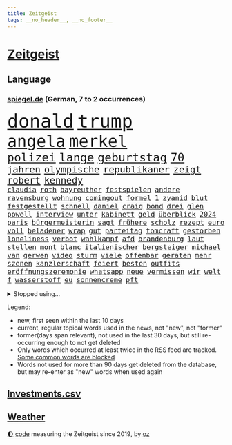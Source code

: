 ```yaml
---
title: Zeitgeist
tags: __no_header__, __no_footer__
---
```


# [Zeitgeist](https://oliz.io/zeitgeist/)

## Language

<h3><a href="https://www.spiegel.de" target="_blank">spiegel.de</a> (German, 7 to 2 occurrences)</h3>
<p style="font-family:monospace">
<span style="font-size:32pt"><a href="news_links.html#donald" class="current">donald</a></span>
<span style="font-size:32pt"><a href="news_links.html#trump" class="current">trump</a></span>
<br>
<span style="font-size:28pt"><a href="news_links.html#angela" class="current">angela</a></span>
<span style="font-size:28pt"><a href="news_links.html#merkel" class="current">merkel</a></span>
<br>
<span style="font-size:20pt"><a href="news_links.html#polizei" class="current">polizei</a></span>
<span style="font-size:20pt"><a href="news_links.html#lange" class="current">lange</a></span>
<span style="font-size:20pt"><a href="news_links.html#geburtstag" class="current">geburtstag</a></span>
<span style="font-size:20pt"><a href="news_links.html#70" class="current">70</a></span>
<br>
<span style="font-size:16pt"><a href="news_links.html#jahren" class="current">jahren</a></span>
<span style="font-size:16pt"><a href="news_links.html#olympische" class="current">olympische</a></span>
<span style="font-size:16pt"><a href="news_links.html#republikaner" class="current">republikaner</a></span>
<span style="font-size:16pt"><a href="news_links.html#zeigt" class="current">zeigt</a></span>
<span style="font-size:16pt"><a href="news_links.html#robert" class="current">robert</a></span>
<span style="font-size:16pt"><a href="news_links.html#kennedy" class="current">kennedy</a></span>
<br>
<span style="font-size:12pt"><a href="news_links.html#claudia" class="current">claudia</a></span>
<span style="font-size:12pt"><a href="news_links.html#roth" class="current">roth</a></span>
<span style="font-size:12pt"><a href="news_links.html#bayreuther" class="new">bayreuther</a></span>
<span style="font-size:12pt"><a href="news_links.html#festspielen" class="new">festspielen</a></span>
<span style="font-size:12pt"><a href="news_links.html#andere" class="current">andere</a></span>
<span style="font-size:12pt"><a href="news_links.html#ravensburg" class="current">ravensburg</a></span>
<span style="font-size:12pt"><a href="news_links.html#wohnung" class="current">wohnung</a></span>
<span style="font-size:12pt"><a href="news_links.html#comingout" class="current">comingout</a></span>
<span style="font-size:12pt"><a href="news_links.html#formel" class="current">formel</a></span>
<span style="font-size:12pt"><a href="news_links.html#1" class="current">1</a></span>
<span style="font-size:12pt"><a href="news_links.html#zyanid" class="new">zyanid</a></span>
<span style="font-size:12pt"><a href="news_links.html#blut" class="current">blut</a></span>
<span style="font-size:12pt"><a href="news_links.html#festgestellt" class="current">festgestellt</a></span>
<span style="font-size:12pt"><a href="news_links.html#schnell" class="current">schnell</a></span>
<span style="font-size:12pt"><a href="news_links.html#daniel" class="current">daniel</a></span>
<span style="font-size:12pt"><a href="news_links.html#craig" class="new">craig</a></span>
<span style="font-size:12pt"><a href="news_links.html#bond" class="new">bond</a></span>
<span style="font-size:12pt"><a href="news_links.html#drei" class="current">drei</a></span>
<span style="font-size:12pt"><a href="news_links.html#glen" class="new">glen</a></span>
<span style="font-size:12pt"><a href="news_links.html#powell" class="new">powell</a></span>
<span style="font-size:12pt"><a href="news_links.html#interview" class="current">interview</a></span>
<span style="font-size:12pt"><a href="news_links.html#unter" class="current">unter</a></span>
<span style="font-size:12pt"><a href="news_links.html#kabinett" class="current">kabinett</a></span>
<span style="font-size:12pt"><a href="news_links.html#geld" class="current">geld</a></span>
<span style="font-size:12pt"><a href="news_links.html#überblick" class="current">überblick</a></span>
<span style="font-size:12pt"><a href="news_links.html#2024" class="current">2024</a></span>
<span style="font-size:12pt"><a href="news_links.html#paris" class="current">paris</a></span>
<span style="font-size:12pt"><a href="news_links.html#bürgermeisterin" class="current">bürgermeisterin</a></span>
<span style="font-size:12pt"><a href="news_links.html#sagt" class="current">sagt</a></span>
<span style="font-size:12pt"><a href="news_links.html#frühere" class="current">frühere</a></span>
<span style="font-size:12pt"><a href="news_links.html#scholz" class="current">scholz</a></span>
<span style="font-size:12pt"><a href="news_links.html#rezept" class="current">rezept</a></span>
<span style="font-size:12pt"><a href="news_links.html#euro" class="current">euro</a></span>
<span style="font-size:12pt"><a href="news_links.html#voll" class="current">voll</a></span>
<span style="font-size:12pt"><a href="news_links.html#beladener" class="current">beladener</a></span>
<span style="font-size:12pt"><a href="news_links.html#wrap" class="new">wrap</a></span>
<span style="font-size:12pt"><a href="news_links.html#gut" class="current">gut</a></span>
<span style="font-size:12pt"><a href="news_links.html#parteitag" class="current">parteitag</a></span>
<span style="font-size:12pt"><a href="news_links.html#tomcraft" class="new">tomcraft</a></span>
<span style="font-size:12pt"><a href="news_links.html#gestorben" class="current">gestorben</a></span>
<span style="font-size:12pt"><a href="news_links.html#loneliness" class="new">loneliness</a></span>
<span style="font-size:12pt"><a href="news_links.html#verbot" class="current">verbot</a></span>
<span style="font-size:12pt"><a href="news_links.html#wahlkampf" class="current">wahlkampf</a></span>
<span style="font-size:12pt"><a href="news_links.html#afd" class="current">afd</a></span>
<span style="font-size:12pt"><a href="news_links.html#brandenburg" class="current">brandenburg</a></span>
<span style="font-size:12pt"><a href="news_links.html#laut" class="current">laut</a></span>
<span style="font-size:12pt"><a href="news_links.html#stellen" class="current">stellen</a></span>
<span style="font-size:12pt"><a href="news_links.html#mont" class="new">mont</a></span>
<span style="font-size:12pt"><a href="news_links.html#blanc" class="new">blanc</a></span>
<span style="font-size:12pt"><a href="news_links.html#italienischer" class="new">italienischer</a></span>
<span style="font-size:12pt"><a href="news_links.html#bergsteiger" class="new">bergsteiger</a></span>
<span style="font-size:12pt"><a href="news_links.html#michael" class="current">michael</a></span>
<span style="font-size:12pt"><a href="news_links.html#van" class="current">van</a></span>
<span style="font-size:12pt"><a href="news_links.html#gerwen" class="new">gerwen</a></span>
<span style="font-size:12pt"><a href="news_links.html#video" class="current">video</a></span>
<span style="font-size:12pt"><a href="news_links.html#sturm" class="current">sturm</a></span>
<span style="font-size:12pt"><a href="news_links.html#viele" class="current">viele</a></span>
<span style="font-size:12pt"><a href="news_links.html#offenbar" class="current">offenbar</a></span>
<span style="font-size:12pt"><a href="news_links.html#geraten" class="current">geraten</a></span>
<span style="font-size:12pt"><a href="news_links.html#mehr" class="current">mehr</a></span>
<span style="font-size:12pt"><a href="news_links.html#szenen" class="current">szenen</a></span>
<span style="font-size:12pt"><a href="news_links.html#kanzlerschaft" class="current">kanzlerschaft</a></span>
<span style="font-size:12pt"><a href="news_links.html#feiert" class="current">feiert</a></span>
<span style="font-size:12pt"><a href="news_links.html#besten" class="current">besten</a></span>
<span style="font-size:12pt"><a href="news_links.html#outfits" class="current">outfits</a></span>
<span style="font-size:12pt"><a href="news_links.html#eröffnungszeremonie" class="new">eröffnungszeremonie</a></span>
<span style="font-size:12pt"><a href="news_links.html#whatsapp" class="current">whatsapp</a></span>
<span style="font-size:12pt"><a href="news_links.html#neue" class="current">neue</a></span>
<span style="font-size:12pt"><a href="news_links.html#vermissen" class="current">vermissen</a></span>
<span style="font-size:12pt"><a href="news_links.html#wir" class="current">wir</a></span>
<span style="font-size:12pt"><a href="news_links.html#welt" class="current">welt</a></span>
<span style="font-size:12pt"><a href="news_links.html#f" class="current">f</a></span>
<span style="font-size:12pt"><a href="news_links.html#wasserstoff" class="current">wasserstoff</a></span>
<span style="font-size:12pt"><a href="news_links.html#eu" class="current">eu</a></span>
<span style="font-size:12pt"><a href="news_links.html#sonnencreme" class="current">sonnencreme</a></span>
<span style="font-size:12pt"><a href="news_links.html#pft" class="new">pft</a></span>
</p>
<details>
<summary>Stopped using...</summary>
<p class="former" style="font-size:12pt">
besiegt(1365) historiker(1365) tobt(1365) generalsekretär(1364) kurzfristig(1364) magdeburg(1364) bekannten(1363) hervor(1363) schatten(1363) teheran(1363) arbeitsplatz(1362) humanitäre(1362) mutmaßlich(1362) untersagt(1362) weltkrieg(1362) gegenseitig(1361) la(1361) vergangenheit(1361) verschoben(1361) 2015(1360) 300(1360) maß(1360) vermehrt(1360) außerdem(1359) mai(1359) vergewaltigung(1359) bundespolizei(1358) fußballquiz(1358) kauf(1358) nummer(1358) untersuchungshaft(1358) abgang(1357) befürchten(1357) entschädigung(1357) halben(1357) signal(1357) stellte(1357) strengere(1357) verhaftet(1357) worauf(1357) 2019(1356) bayerische(1356) brücke(1356) englischen(1356) kommunen(1356) scheinen(1356) scheiterte(1356) usaußenminister(1356) verbraucherschützer(1356) verluste(1356) wolfgang(1356) 31(1355) alternativen(1355) athleten(1355) forderte(1355) gemeinde(1355) könne(1355) liga(1355) meinem(1355) riesige(1355) west(1355) reduziert(1354) veranstalter(1354) absturz(1353) betroffenen(1353) christine(1353) fuß(1353) lars(1353) sports(1353) super(1353) verbietet(1353) wochenlang(1353) abstimmen(1352) meldete(1352) weder(1352) käufer(1351) tore(1351) vertreter(1351) drohungen(1350) nahezu(1350) pflanzen(1350) 600(1349) 500(1348) gesetze(1347) verbände(1347) üben(1347) aufgenommen(1346) berater(1346) büro(1346) geprägt(1345) zugelassen(1345) genauso(1343) juristisch(1343) beiträge(1340) staffel(1340) matthias(1339) führenden(1337) herz(1336) konferenz(1335) nationalen(1333) papier(1333) angehörige(1331) abstieg(1329) bundesverfassungsgericht(1329) vfb(1329) ältere(1326) gruppen(1323) möglichkeiten(1322) provoziert(1320) energie(1313) startup(1309) karlsruhe(1302) blinken(1295) schadensersatz(1295) umbau(1263) niederländer(1260) josef(1222) banken(1159) unfälle(1142) ausbildung(1116) verbunden(1078) verurteilung(1074) las(1070) vegas(1064) weibliche(1057) 20000(1056) kameras(1050) befürwortet(1049) diebe(1020) getöteten(1017) gesetzentwurf(1014) nfl(1007) millionenhöhe(1001) kurze(1000) strackzimmermann(983) oppositionsführer(973) härte(971) methode(961) kiews(944) diskussionen(938) schloss(930) inhalte(902) ring(896) sankt(892) helikopter(885) krankheiten(885) 2014(875) westens(868) gestärkt(849) schneiden(847) empfang(834) hochrangigen(834) söhne(834) besetzten(826) starkes(821) wiederaufbau(820) wall(814) zusätzlich(808) ufer(797) aufeinander(787) unterliegt(778) suchte(771) 8(763) französischer(755) grundschule(747) misshandelt(746) youtube(746) vermissten(742) erntet(738) finde(734) wozu(733) islamisten(722) extra(720) zuhause(717) legal(716) antony(702) scheiden(700) moderator(696) pleiten(691) werben(689) ganzes(688) schickte(672) träumt(672) missverständnis(670) banden(665) dunkle(655) beobachter(647) verbleib(645) grenzgebiet(641) ausgegeben(628) abgestimmt(625) kohl(617) abbruch(616) desinformation(614) sam(609) befragung(604) leere(604) flugabwehr(597) human(597) suisse(592) hauses(574) vorbereitung(573) überprüfen(573) mächtige(567) petersburg(566) hinnehmen(561) größeren(559) überstanden(554) eva(551) gegründet(550) vergab(548) gelder(543) emotionale(538) c(537) rüstet(535) bremst(518) gravierende(514) niederländischen(512) rechtsaußen(510) bildet(508) umdenken(507) aktive(500) 2007(498) bär(498) lokale(495) 150000(494) vereinten(485) stürme(483) zukünftig(476) laden(474) germany(473) geschehen(473) kreuz(472) jugend(468) bestreiten(464) überwunden(463) schließung(462) sommerspielen(462) lübeck(461) bundesligist(460) angelegenheit(459) geflüchtet(459) existenz(456) spiegeltalk(456) tätern(451) taiwans(449) linkspartei(448) veröffentlichte(444) italiener(442) geisel(441) kleinflugzeug(437) wärmepumpe(434) lebenszeichen(433) luxus(433) ost(432) vergeltung(422) überfahren(422) schief(420) bka(418) gegnern(418) arabischen(415) gästen(415) seniorin(415) anschlägen(408) gelernt(408) terrorgruppe(402) watch(402) vergleicht(399) sandra(393) achtjährige(391) soldatinnen(391) drastische(390) cool(387) unterschied(384) einzigen(383) tropfen(383) schlucht(381) liter(380) zügen(377) missstände(375) zwischenfall(371) vorlegen(365) weile(365) 30jähriger(364) delegation(363) nationalteam(363) weisen(362) architekten(359) schwedens(359) allgäu(357) essener(357) händen(357) durchschnitt(353) geschlossene(353) selbstbewusst(351) erderwärmung(350) 36(348) thrones(348) antwortet(346) brutaler(346) perfide(346) warmen(346) runden(343) bemerkenswert(342) klingbeil(342) kriegsende(341) angefeindet(337) ernste(337) angabe(334) geglückt(329) exemplar(328) geöffnet(328) netanyahus(328) unerwartete(325) schrecklichen(324) verschlechtert(324) bestens(323) kanzlerpartei(322) niemanden(322) meyer(321) samstagabend(321) südkoreanische(321) dauerte(319) militärhilfe(318) digitalen(317) uber(315) chancenlos(314) spanischer(312) leinwand(309) hall(307) harald(303) sperrte(303) karrierecoach(301) spezialeinheit(299) abhalten(297) arena(297) block(297) hühner(296) vorgang(294) dallas(286) aserbaidschan(285) chile(285) unschuldig(285) digitaler(282) jahreszeit(281) milliardenhilfen(280) erinnerungskultur(279) fußballweltmeister(278) bequem(277) zusammengestoßen(271) flüchtig(270) längerem(269) besetzung(266) continental(265) einiger(264) journal(264) lahmgelegt(264) popkultur(264) 85(263) sanierung(262) ablehnung(261) hackerangriff(260) klarheit(260) kritischen(260) 22jährige(259) leistete(259) klassischen(258) terzić(258) erkenntnissen(251) saarbrücken(251) terrorangriff(251) neukölln(250) night(249) teilgenommen(249) weihnachten(248) erkenntnis(245) schuf(245) angeschlagen(244) liebäugelt(243) hamasgeiseln(241) israelisches(241) rafah(241) ndr(240) jüdinnen(239) rückgängig(238) generalstaatsanwaltschaft(237) strikte(237) abschneiden(236) mogelpackung(236) ruhen(231) elbtower(230) empfehlungen(230) hilfslieferungen(230) websites(229) diktatur(227) düpiert(227) einschnitte(227) hast(227) härtetest(226) manch(225) 218(224) benkos(224) solarmodule(223) verschaffen(223) aussetzen(221) 60000(220) bombardiert(220) mavericks(220) saal(219) abwärtstrend(218) bären(218) kanye(218) lieferkettengesetz(217) geliebt(216) haderte(216) nürnberger(216) ngo(212) siegerin(212) spurensuche(212) dreijähriger(211) immense(210) ostdeutschen(210) kredit(208) bereichen(207) clarke(207) fdpfinanzminister(207) regionalbahn(207) ausgespielt(205) zuschauen(205) einhaltung(204) erfolgserlebnis(204) gesinnung(204) ultimatum(204) 18jährige(203) exprofi(203) rights(203) carlo(202) demütigungen(202) usostküste(202) verspätung(202) bestehe(201) lagarde(200) symptome(200) gershkovich(198) japanischen(198) notfall(198) catherine(196) hits(196) unwahrscheinlich(196) versteht(196) stift(195) streamingdienst(195) wundert(194) konservativer(193) vorfällen(193) knapper(192) ostdeutsche(192) schlimme(192) verwandeln(192) zeitalter(192) grundgesetz(191) onlinehändler(191) hungern(190) ehefrauen(189) zögert(189) riesigen(188) edin(187) fortschritte(187) iss(186) schwestern(186) mehrfamilienhaus(184) meiden(184) reparieren(184) brooklyn(182) aussetzung(181) nicole(180) wohnhausbrand(180) inhaftiert(179) spdabgeordnete(179) münzen(177) klubwm(176) wahr(176) körperlich(175) geschildert(174) patriotismus(173) ranghohes(173) normalerweise(172) 1980(171) berücksichtigt(171) göttingen(171) spencer(171) muskeln(170) niedergelegt(170) niedersachsens(170) house(169) präsentierte(169) benötigte(168) verschuldet(168) brasilianer(167) topfavorit(167) zeitenwende(167) drangen(166) françoise(166) herzinfarkt(165) kunstausstellung(165) wettkampf(164) oregon(163) sinkflug(163) nervig(162) holten(160) partys(160) leichtes(159) miesen(159) angekündigten(158) musikerin(158) opferzahlen(157) baltimore(156) gras(156) schusswaffen(156) pausieren(155) umarmt(155) lehrkräften(154) insolvenzverwalter(152) ancelotti(151) euländern(151) route(151) uniform(151) usuniversität(151) irgendwie(150) schifffahrt(150) shein(149) wille(149) geschichtsbücher(148) kollabierten(148) ausländischer(147) beliebte(147) marken(147) verzögerungen(146) zeitweilig(146) athletinnen(145) reihenweise(144) eisbergs(143) grandslamturnier(142) rundfunk(142) verschlingt(142) heiraten(141) inakzeptabel(141) landeschef(141) contest(140) eurovision(140) mauer(140) unerschütterliche(140) albion(139) harvey(139) grotesk(138) binden(137) bronze(137) duellieren(137) einzigartig(137) grünenchef(137) verdrängte(137) empfindlich(135) stadtgebiet(135) wilson(135) bafögreform(134) benkopleite(134) erkrankten(134) meisterschaft(134) 170(132) falscher(132) schale(132) schuhe(132) versetzt(132) cyrus(131) miley(131) starkoch(131) french(130) gegessen(130) horten(130) staatengemeinschaft(129) verzögern(129) häusern(127) kw(127) marathon(127) umweltaktivisten(127) wahlniederlage(127) bahncard(126) beauftragt(126) haustür(126) schmuck(126) sportlichen(126) bluttat(125) jahrzehntelange(125) kulturbetrieb(125) storniert(125) angriffskriegs(124) boatengs(124) geiseldrama(124) rechtspopulistischen(124) verlorene(124) frühe(123) nsu(123) platte(123) sitze(122) à(122) attraktion(121) sparer(121) unverständnis(121) oberpfalz(120) sicherheitsabkommen(120) usvizepräsidentin(120) blog(119) germany’s(119) next(119) repressalien(119) topmodel(119) 28jährigen(118) chefcoach(118) lüge(118) niedergeschlagen(118) reklamiert(118) ampelhaushälter(117) euwahl(116) redner(116) sorgerecht(116) bewundert(115) ewigkeit(115) legten(115) pfiff(115) rollstuhl(115) dortmunds(114) hörte(114) aufgegriffen(113) ludwigshafen(113) silber(113) spezielles(113) vögel(113) abtreibungen(112) passenden(112) börsengang(111) heben(111) heizungsgesetz(111) klagte(111) eingestochen(110) gebildet(110) handgemenge(110) mehrheitlich(110) ausgebildet(109) aufgelegt(108) thcgrenzwert(108) anteilnahme(107) deutschsprachige(107) kitchen(107) marihuana(107) schnellste(107) segeln(107) ärgerte(107) überlassen(107) einschränkung(106) persönlichkeit(106) thailänder(106) hansböcklerstiftung(105) plastik(105) rekruten(105) fernbleiben(104) wählern(104) bug(103) enthüllen(103) vielfach(103) hessischen(102) montenegro(102) wehr(102) vergiftet(101) vorsitzender(101) country(100) spitzenkandidat(100) tvinterview(100) abgrund(99) baseballschläger(99) betonen(99) rentenpaket(99) suspendiert(99) transparent(99) verkehrsministerium(99) abwerfen(98) friedensgipfel(98) meistern(98) schulter(98) australischen(97) bekriegen(97) dragon(97) fotografieren(97) jake(97) messerangriff(97) nationaler(97) ostdeutscher(97) klaas(96) bundesstaaten(95) dürfe(95) einblick(95) ausbremsen(94) edelmetall(93) schub(93) zwangsversteigerung(93) diana(92) dianas(92) keeper(92) faszinierende(91) jahrelanger(91) renommierteste(91) räder(91) tüfteln(91) abiturienten(90) afghanische(90) anwälten(90) stützpunkt(90) superfood(90) verteidigungsausschusses(90) fico(89) harmlosen(89) kostenpflichtige(89) slowakische(89) spannung(89) trainerfrage(89) vorschriften(89) weltranglistenerste(89) gezeichnet(88) nahrung(88) ebene(87) karen(87) rüstungshersteller(87) zinssenkungen(87) afderfolg(86) dementsprechend(86) riskante(86) umplanen(86) anstrich(85) büchern(85) don(85) emkader(85) herausgesucht(85) irritation(85) schläge(85) schwiegervater(85) strahlkraft(85) trikots(85) zustände(85) isableger(84) kühl(84) lngterminals(84) paragraf(84) relevant(84) iga(83) jansen(83) lehrerverband(83) lehrerverbands(83) paramilitärs(83) rügen(83) studio(83) ursachen(83) youngster(83) świątek(83) depressive(82) dämpft(82) geschmissen(82) impulse(82) israelgazakonflikt(82) leichten(82) wehrmacht(82) angebote(81) anonymität(81) exkapitän(81) graz(81) maas(81) sammelklage(81) streckt(81) südeuropa(81) vegane(81) verbrachte(81) verwandelte(81) attraktiv(80) auktion(80) deutschlandtrikot(80) ispk(80) kommunalwahlen(80) störer(80) vermieden(80) affären(79) elefanten(79) falschparker(79) kürzen(79) niedrige(79) rebel(79) thc(79) euzölle(78) kinderbücher(78) lebensabend(78) libyens(78) montagmittag(78) terrorisieren(78) versteckten(78) akne(77) bewusstsein(77) boykottieren(77) brückeneinsturz(77) entlassung(77) iraner(77) libanesische(77) schiffskollision(77) set(77) solingen(77) usreporter(77) austrian(76) erhärten(76) filmklassiker(76) größtes(76) karriereziel(76) lngterminal(76) 74jähriger(75) apulien(75) aufbringen(75) familienalltag(75) fleischkonsum(75) gesprächskanäle(75) grundschulkinder(75) oberster(75) spiegelbericht(75) terzićs(75) university(75) adler(74) hirn(74) nagers(74) testspiel(74) angepasste(73) bündnisse(73) einstellung(73) unternehmensberater(73) wildpferde(73) außergewöhnliche(72) bemühen(72) benutzt(72) erneuert(72) giftig(72) kollektiv(72) kommunalwahl(72) lebenslangen(72) machtübernahme(72) neunzigern(72) regional(72) schutzausrüstung(72) schürt(72) unterstützte(72) bereut(71) euch(71) gestürmt(71) meier(71) schweröl(71) sergio(71) songtexte(71) torsten(71) traditionellen(71) transportiert(71) wehrdienst(71) aufräumarbeiten(70) bruno(70) dolly(70) europol(70) geraldine(70) neubau(70) ostküste(70) parton(70) anmutende(69) brighton(69) brände(69) effizienz(69) flächendeckend(69) hove(69) jahrhunderts(69) kraftakt(69) bittere(68) bremse(68) formale(68) paartherapeutin(68) schlafmangel(68) zugstrecken(68) 68jährige(67) birgit(67) bundeswirtschaftsminister(67) erheblicher(67) günstigem(67) illegales(67) steiermark(67) 74jährige(66) angetrieben(66) ballack(66) bruch(66) inbegriff(66) reservisten(66) staatsfonds(66) töchtern(66) verschwörungsideologien(66) fahrenden(65) publikums(65) revidiert(65) sequel(65) theoretisch(65) entgeht(64) geprallt(64) kasachstan(64) ramsay(64) reeder(64) robusten(64) spiegelbuch(64) axt(63) caitlin(63) clark(63) formel1weltmeister(63) gekippt(63) grundsteuer(63) krah(63) mecklenburgischen(63) wnba(63) autobranche(62) hofften(62) jenen(62) systematisch(62) zeitfenster(62) überragende(62) enttäuschte(61) komfort(61) moderation(61) staatskasse(61) steuerlich(61) windräder(61) flasche(60) leistungsträger(60) leitplanke(60) fti(59) ginge(59) koordinieren(59) marschflugkörpern(59) mau(59) namensänderung(59) reiseveranstalter(59) alleskönner(58) bürgern(58) konkreten(58) kultusministerkonferenz(58) nadal(58) privater(58) rafael(58) schwimmbad(58) thronfolger(58) tippen(58) zeltplatz(58) zinswende(58) abzeichen(57) chemotherapie(57) elefant(57) libanesischen(57) schockmoment(57) strafprozess(57) tresor(57) verbote(57) wahlschlappe(57) amanal(56) gewebe(56) hochgradig(56) mücken(56) petros(56) stinkende(56) umweltschützer(56) verkehrspolitik(56) weinstein(56) überflutet(56) aktivismus(55) atomreaktoren(55) freunden(55) gefüttert(55) ideal(55) konzentriert(55) law(55) likes(55) salvador(55) wohnort(55) beckhams(54) faible(54) g(54) hormone(54) stabhochspringer(54) 1988(53) geschworenen(53) halbmarathon(53) musical(53) parkplatz(53) traunstein(53) treue(53) assistent(52) brille(52) durchfall(52) erbrechen(52) friedenskonferenz(52) nbaplayoffs(52) nickelodeon(52) chefermittlerin(51) engagierte(51) haare(51) pubertät(51) strafanzeigen(51) erkennbar(50) frederiksen(50) landeten(50) mette(50) anlegen(49) anwohnern(49) bitcoinfans(49) fußballteams(49) gab’s(49) geldzahlungen(49) marcandré(49) prophezeit(49) stegen(49) ter(49) gefängnisstrafen(48) kiffer(48) menschenrechtsorganisation(48) nachzuahmen(48) nickelodeonskandal(48) pfarrer(48) wahlrecht(48) akten(47) einlass(47) kostenpflichtigen(47) losgegangen(47) schlüsselrolle(47) unbekanntes(47) unterhalten(47) agententätigkeit(46) arddoku(46) erlangen(46) hörbücher(46) zusammenarbeiten(46) gefühlte(45) helena(45) prototyp(45) éric(45) befreite(44) deutschlandtour(44) enormer(44) geahndet(44) ignorieren(44) roll(44) schlacht(44) schliersee(44) veteran(44) berlinmoabit(43) bestrafen(43) bilden(43) fette(43) marius(43) pünktlichkeit(43) spitzenkandidatin(43) verleumdung(43) versicherer(43) abkürzung(42) argumenten(42) cduinnenminister(42) fdppolitiker(42) heidenreichs(42) koalitionsbruch(42) marcus(42) schiedsgericht(42) boomen(41) freigekommen(41) granit(41) komme(41) tiefgarage(41) umweltminister(41) xhaka(41) antidepressiva(40) geträumt(40) radikaler(40) defekt(39) deportation(39) einstecken(39) exklusiv(39) ferrell(39) futter(39) modernsten(39) vatertag(39) wahlkämpfer(39) wahlplakate(39) dreckiger(38) erik(38) führungstreffer(38) innenministerkonferenz(38) regensburg(38) ullrich(38) gerard(37) kultserie(37) moderatorin(37) piqué(37) plakatieren(37) auftaktspiel(36) darfur(36) geburtenzahl(36) hungerstreik(36) kaulitz(36) optimiert(36) schuldspruch(36) tiefpunkte(36) weiterverkauft(36) wider(36) übel(36) emilia(35) gerechtigkeit(35) nirgendwo(35) ushochschule(35) ehesten(34) harold(34) kompletten(34) lokalen(34) spontane(34) 89jährige(33) aufgemacht(33) euwahlkampf(33) fritzl(33) robin(33) sandy(33) schärferen(33) befreiten(32) daum(32) erwärmt(32) geschichtsbild(32) mutterschaft(32) ruin(32) tauschen(32) 26jährige(31) efahrzeuge(31) friends(31) giftigen(31) herde(31) liiert(31) mumbai(31) sde(31) sesamstraße(31) ständigen(31) teiman(31) tshirt(31) zahlung(31) überschlagen(31) aargau(30) alfaschir(30) grand(30) insektenforscherin(30) insidern(30) kanton(30) realityshow(30) schulze(30) schweizerischen(30) svenja(30) vegan(30) 23jähriger(29) auszug(29) erschießen(29) filtern(29) geldes(29) kiosk(29) auszuweiten(28) dozenten(28) echtes(28) leises(28) made(28) radwege(28) spots(28) wärmepumpenhersteller(28) hoden(27) straßenrand(27) tourist(27) auswilderung(26) booten(26) cooper(26) künstliches(26) louisa(26) monteur(26) schlafzimmer(26) ausbreiten(25) beantragte(25) linkenpolitikerin(25) meppen(25) 1968(24) albträume(24) broadway(24) ligakonkurrenten(24) luzide(24) pcs(24) reaktivieren(24) recall(24) rechtsrucks(24) schredl(24) suchfunktion(24) texaner(24) wortbruch(24) zitiert(24) zugtoiletten(24) bewährt(23) dribblings(23) empartien(23) erstligisten(23) faszination(23) stolpern(23) zerrüttet(23) egonerwinkischpreis(22) kabeltv(22) reportagen(22) sternpreis(22) swr(22) gehuldigt(21) gemischt(21) illusionen(21) schadenersatz(21) verbündeter(21) verheerender(21) verschiedener(21) gerichtsurteil(20) hochwassers(20) klicks(20) krawallen(20) nähren(20) pflanze(20) vollziehen(20) diskret(19) fernseher(19) internets(19) afddelegation(18) ausgebrannt(18) fett(18) habt(18) koalitionen(18) kommunismus(18) memes(18) mifepristone(18) profifußball(18) absetzen(17) basel(17) kolonialmacht(17) naziparolen(17) ballermänner(16) colour(16) ebenen(16) konzertbesucher(16) motivierte(16) nachahmen(16) streifen(16) trooping(16) aminata(15) cumex(15) fremde(15) gegrölt(15) kidman(15) koma(15) normalen(15) palästinensergebieten(15) vernehmungsfähig(15) aufgetreten(14) bowl(14) bundesweiten(14) campbell(14) fortsetzen(14) gähnende(14) herhalten(14) micky(14) urteile(14) zigarette(14) ahnung(13) akteur(13) l(13) meteorologe(13) seegang(13) fußballern(12) schädlinge(12) taxiunternehmen(12) vorwarnung(12) waffenpaket(12) abschießen(11) auszählungen(11) finals(11) füreinander(11) garros(11) ingolstadt(11) löwen(11) statements(11) ähnlichem(11)
</p>
</details>
<p>Legend:
<ul>
<li><span class="new">new</span>, first seen within the last 10 days</li>
<li><span class="current">current</span>, regular topical words used in the news, not "new", not "former"</li>
<li><span class="former">former(days span relevant)</span>, not used in the last 30 days, but still re-occurring enough to not get deleted</li>
<li>Only words which occurred at least twice in the RSS feed are tracked. <a href="language/filters.py">Some common words are blocked</a></li>
<li>Words not used for more than 90 days get deleted from the database, but may re-enter as "new" words when used again</li>
</ul>
</p>

## [Investments](investments.html)[.csv](investments.csv)

## [Weather](weather.html)

<footer>
<a href="javascript:toggleTheme()" class="nav">🌓</a>
<a href="https://github.com/ooz/zeitgeist">code</a> measuring the Zeitgeist since 2019, by <a href="https://oliz.io">oz</a>
</footer>
